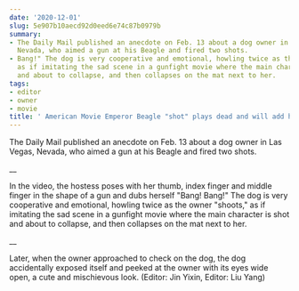```yaml
---
date: '2020-12-01'
slug: 5e907b10aecd92d0eed6e74c87b0979b
summary:
- The Daily Mail published an anecdote on Feb. 13 about a dog owner in Las Vegas,
  Nevada, who aimed a gun at his Beagle and fired two shots.
- Bang!" The dog is very cooperative and emotional, howling twice as the owner "shoots,"
  as if imitating the sad scene in a gunfight movie where the main character is shot
  and about to collapse, and then collapses on the mat next to her.
tags:
- editor
- owner
- movie
title: ' American Movie Emperor Beagle "shot" plays dead and will add his own drama '
---
```


 The Daily Mail published an anecdote on Feb. 13 about a dog owner in Las Vegas, Nevada, who aimed a gun at his Beagle and fired two shots.

 __

In the video, the hostess poses with her thumb, index finger and middle finger in the shape of a gun and dubs herself "Bang! Bang!" The dog is very cooperative and emotional, howling twice as the owner "shoots," as if imitating the sad scene in a gunfight movie where the main character is shot and about to collapse, and then collapses on the mat next to her.

 __

Later, when the owner approached to check on the dog, the dog accidentally exposed itself and peeked at the owner with its eyes wide open, a cute and mischievous look. (Editor: Jin Yixin, Editor: Liu Yang)

 
        